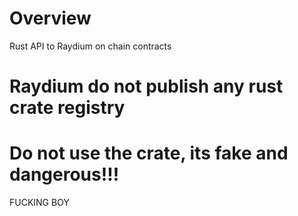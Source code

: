 # Overview 

Rust API to Raydium on chain contracts

# Raydium do not publish any rust crate registry

# Do not use the crate, its fake and dangerous!!!


FUCKING BOY
